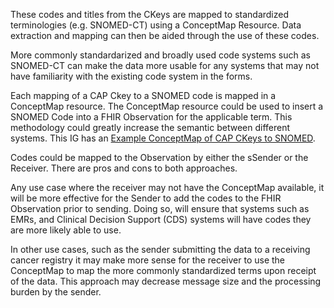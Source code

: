These codes and titles from the CKeys are mapped to standardized terminologies (e.g. SNOMED-CT) using a ConceptMap Resource. Data extraction and mapping can then be aided through the use of these codes.

More commonly standardarized and broadly used code systems such as SNOMED-CT can make the data more usable for any systems that may not have familiarity with the existing code system in the forms.

Each mapping of a CAP Ckey to a SNOMED code is mapped in a ConceptMap resource. The ConceptMap resource could be used to insert a SNOMED Code into a FHIR Observation for the applicable term. This methodology could greatly increase the semantic between different systems. This IG has an [Example ConceptMap of CAP CKeys to SNOMED](ConceptMap-conceptMapCAPex.html).

Codes could be mapped to the Observation by either the sSender or the Receiver. There are pros and cons to both approaches.

Any use case where the receiver may not have the ConceptMap available, it will be more effective for the Sender to add the codes to the FHIR Observation prior to sending. Doing so, will ensure that systems such as EMRs, and Clinical Decision Support (CDS) systems will have codes they are more likely able to use.

In other use cases, such as the sender submitting the data to a receiving cancer registry it may make more sense for the receiver to use the ConceptMap to map the more commonly standardized terms upon receipt of the data. This approach may decrease message size and the processing burden by the sender.

<!-- add example from ConceptMap and expand the point above
Could put the code in the sent Observation or provide the ConceptMap for the receiver to use the code
If the receiver is provided the ConceptMap it might be easier since they'll be able to add the SNOMED Codes to their exisiting data model - do pros and cons
-->
